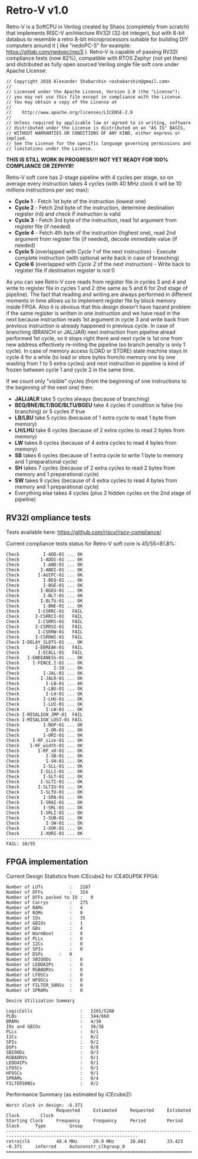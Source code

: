 # Retro-V v1.0
Retro-V is a SoftCPU in Verilog created by Shaos (completely from scratch)
that implements RISC-V architecture RV32I (32-bit integer), but with 8-bit databus
to resemble a retro 8-bit microprocessors suitable for building DIY computers
around it ( like "nedoPC-5" for example: https://gitlab.com/nedopc/npc5 ).
Retro-V is capable of passing RV32I compliance tests (now 82%), compatible with RTOS Zephyr (not yet there)
and distributed as fully open sourced Verilog single file soft core under Apache License:

    // Copyright 2018 Alexander Shabarshin <ashabarshin@gmail.com>
    //
    // Licensed under the Apache License, Version 2.0 (the "License");
    // you may not use this file except in compliance with the License.
    // You may obtain a copy of the License at
    //
    //    http://www.apache.org/licenses/LICENSE-2.0
    //
    // Unless required by applicable law or agreed to in writing, software
    // distributed under the License is distributed on an "AS IS" BASIS,
    // WITHOUT WARRANTIES OR CONDITIONS OF ANY KIND, either express or implied.
    // See the License for the specific language governing permissions and
    // limitations under the License.

**THIS IS STILL WORK IN PROGRESS!!! NOT YET READY FOR 100% COMPLIANCE OR ZEPHYR!**

Retro-V soft core has 2-stage pipeline with 4 cycles per stage, so on average every instruction
takes 4 cycles (with 40 MHz clock it will be 10 millions instructions per sec max):

* **Cycle 1** - Fetch 1st byte of the instruction (lowest one)
* **Cycle 2** - Fetch 2nd byte of the instruction, determine destination register (rd) and check if instruction is valid
* **Cycle 3** - Fetch 3rd byte of the instruction, read 1st argument from register file (if needed)
* **Cycle 4** - Fetch 4th byte of the instruction (highest one), read 2nd argument from register file (if needed), decode immediate value (if needed)
* **Cycle 5** (overlapped with *Cycle 1* of the next instruction) - Execute complete instruction (with optional write back in case of branching)
* **Cycle 6** (overlapped with *Cycle 2* of the next instruction) - Write back to register file if destination register is not 0

As you can see Retro-V core reads from register file in cycles 3 and 4 and write to register file in cycles 1 and 2 (the same as 5 and 6 for 2nd stage of pipeline).
The fact that reading and writing are always performed in different moments in time allows us to implement register file by block memory inside FPGA.
Also it is obvious that this design doesn't have hazard problem if the same register is written in one instruction and we have read
in the next because instruction reads 1st argument in cycle 3 and write back from previous instruction is already happened in previous cycle.
In case of branching (BRANCH or JAL/JAR) next instruction from pipeline alread performed 1st cycle,
so it stops right there and next cycle is 1st one from new address effectively re-initing the pipeline (so branch penalty is only 1 cycle).
In case of memory access (LOAD or STORE) state machine stays in cycle 4 for a while (to load or store bytes from/to memory one by one wasting
from 1 to 5 extra cycles) and next instruction in pipeline is kind of frozen between cycle 1 and cycle 2 in the same time.

If we count only "visible" cycles (from the beginning of one instructions to the beginning of the next one) then:

* **JAL/JALR** take 5 cycles always (because of branching)
* **BEQ/BNE/BLT/BGE/BLTU/BGEU** take 4 cycles if condition is false (no branching) or 5 cycles if true
* **LB/LBU** take 5 cycles (because of 1 extra cycle to read 1 byte from memory)
* **LH/LHU** take 6 cycles (because of 2 extra cycles to read 2 bytes from memory)
* **LW** takes 8 cycles (because of 4 extra cycles to read 4 bytes from memory)
* **SB** takes 6 cycles (because of 1 extra cycle to write 1 byte to memory and 1 preparational cycle)
* **SH** takes 7 cycles (because of 2 extra cycles to read 2 bytes from memory and 1 preparational cycle)
* **SW** takes 9 cycles (because of 4 extra cycles to read 4 bytes from memory and 1 preparational cycle)
* Everything else takes 4 cycles (plus 2 hidden cycles on the 2nd stage of pipeline)

## RV32I ompliance tests

Tests available here: https://github.com/riscv/riscv-compliance/

Current compliance tests status for Retro-V soft core is 45/55=81.8%:

    Check         I-ADD-01 ... OK
    Check        I-ADDI-01 ... OK
    Check         I-AND-01 ... OK
    Check        I-ANDI-01 ... OK
    Check       I-AUIPC-01 ... OK
    Check         I-BEQ-01 ... OK
    Check         I-BGE-01 ... OK
    Check        I-BGEU-01 ... OK
    Check         I-BLT-01 ... OK
    Check        I-BLTU-01 ... OK
    Check         I-BNE-01 ... OK
    Check       I-CSRRC-01   FAIL
    Check      I-CSRRCI-01   FAIL
    Check       I-CSRRS-01   FAIL
    Check      I-CSRRSI-01   FAIL
    Check       I-CSRRW-01   FAIL
    Check      I-CSRRWI-01   FAIL
    Check I-DELAY_SLOTS-01 ... OK
    Check      I-EBREAK-01   FAIL
    Check       I-ECALL-01   FAIL
    Check   I-ENDIANESS-01 ... OK
    Check     I-FENCE.I-01 ... OK
    Check             I-IO ... OK
    Check         I-JAL-01 ... OK
    Check        I-JALR-01 ... OK
    Check          I-LB-01 ... OK
    Check         I-LBU-01 ... OK
    Check          I-LH-01 ... OK
    Check         I-LHU-01 ... OK
    Check         I-LUI-01 ... OK
    Check          I-LW-01 ... OK
    Check I-MISALIGN_JMP-01  FAIL
    Check I-MISALIGN_LDST-01 FAIL
    Check         I-NOP-01 ... OK
    Check          I-OR-01 ... OK
    Check         I-ORI-01 ... OK
    Check     I-RF_size-01 ... OK
    Check    I-RF_width-01 ... OK
    Check       I-RF_x0-01 ... OK
    Check          I-SB-01 ... OK
    Check          I-SH-01 ... OK
    Check         I-SLL-01 ... OK
    Check        I-SLLI-01 ... OK
    Check         I-SLT-01 ... OK
    Check        I-SLTI-01 ... OK
    Check       I-SLTIU-01 ... OK
    Check        I-SLTU-01 ... OK
    Check         I-SRA-01 ... OK
    Check        I-SRAI-01 ... OK
    Check         I-SRL-01 ... OK
    Check        I-SRLI-01 ... OK
    Check         I-SUB-01 ... OK
    Check          I-SW-01 ... OK
    Check         I-XOR-01 ... OK
    Check        I-XORI-01 ... OK
    --------------------------------
    FAIL: 10/55

## FPGA implementation

Current Design Statistics from iCEcube2 for iCE40UP5K FPGA:

    Number of LUTs      	:	2187
    Number of DFFs      	:	324
    Number of DFFs packed to IO :	0
    Number of Carrys    	:	275
    Number of RAMs      	:	4
    Number of ROMs      	:	0
    Number of IOs       	:	35
    Number of GBIOs     	:	1
    Number of GBs       	:	4
    Number of WarmBoot  	:	0
    Number of PLLs      	:	0
    Number of I2Cs      	:	0
    Number of SPIs      	:	0
    Number of DSPs     	:	0
    Number of SBIOODs     	:	0
    Number of LEDDAIPs     	:	0
    Number of RGBADRVs     	:	0
    Number of LFOSCs     	:	0
    Number of HFOSCs     	:	0
    Number of FILTER_50NSs	:	0
    Number of SPRAMs     	:	0

    Device Utilization Summary

    LogicCells                  :	2265/5280
    PLBs                        :	344/660
    BRAMs                       :	4/30
    IOs and GBIOs               :	36/36
    PLLs                        :	0/1
    I2Cs                        :	0/2
    SPIs                        :	0/2
    DSPs                        :	0/8
    SBIOODs                     :	0/3
    RGBADRVs                    :	0/1
    LEDDAIPs                    :	0/1
    LFOSCs                      :	0/1
    HFOSCs                      :	0/1
    SPRAMs                      :	0/4
    FILTER50NSs                 :	0/2

Performance Summary (as estimated by iCEcube2):

    Worst slack in design: -6.371
                       Requested     Estimated     Requested     Estimated                Clock        Clock                
    Starting Clock     Frequency     Frequency     Period        Period        Slack      Type         Group                
    ------------------------------------------------------------------------------------------------------------------------
    retro|clk          48.4 MHz      29.9 MHz      20.681        33.423        -6.371     inferred     Autoconstr_clkgroup_0
    ========================================================================================================================
